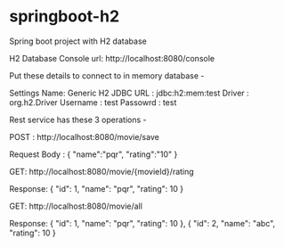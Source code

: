# springboot-h2
Spring boot project with H2 database

H2 Database Console url: http://localhost:8080/console

Put these details to connect to in memory database -

Settings Name: Generic H2
JDBC URL : jdbc:h2:mem:test
Driver   : org.h2.Driver
Username  : test
Passowrd  : test	


Rest service has these 3 operations -

POST : http://localhost:8080/movie/save 

Request Body :
{
	"name":"pqr",
	"rating":"10"
}

GET: http://localhost:8080/movie/{movieId}/rating

Response:
{
  "id": 1,
  "name": "pqr",
  "rating": 10
}


GET: http://localhost:8080/movie/all

Response:
{
  "id": 1,
  "name": "pqr",
  "rating": 10
},
{
  "id": 2,
  "name": "abc",
  "rating": 10
}


